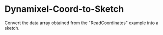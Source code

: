 # Dynamixel-Coord-to-Sketch
Convert the data array obtained from the "ReadCoordinates" example into a sketch.
